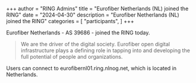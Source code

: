 +++
author = "RING Admins"
title = "Eurofiber Netherlands (NL) joined the RING"
date = "2024-04-30"
description = "Eurofiber Netherlands (NL) joined the RING"
categories = [
    "participants",
]
+++

Eurofiber Netherlands - AS 39686 - joined the RING today.

> We are the driver of the digital society. Eurofiber open digital infrastructure plays a defining role in tapping into and developing the full potential of people and organizations.

Users can connect to eurofibernl01.ring.nlnog.net, which is located in Netherlands.
